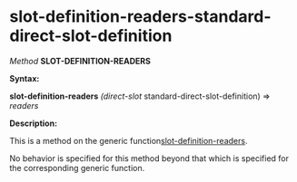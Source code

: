 slot-definition-readers-standard-direct-slot-definition
=======================================================

*Method* **SLOT-DEFINITION-READERS**

**Syntax:**

**slot-definition-readers** *(direct-slot* standard-direct-slot-definition) => *readers*

**Description:**

This is a method on the generic function[slot-definition-readers](slot-definition-readers.md).

No behavior is specified for this method beyond that which is specified for the corresponding generic function.
